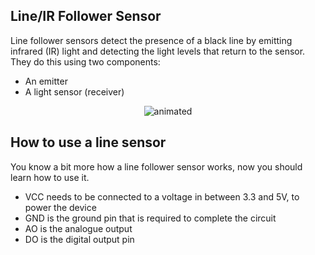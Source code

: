 ## Line/IR Follower Sensor
Line follower sensors detect the presence of a black line by emitting infrared (IR) light and detecting the light levels that return to the sensor. They do this using two components: 
- An emitter
- A light sensor (receiver)
<p align="center">

  
  <img src="https://user-images.githubusercontent.com/112697142/230352474-a23c896c-584f-4dc7-a559-e2915b4881b6.gif" alt="animated" />
  
  
</p>

## How to use a line sensor
You know a bit more how a line follower sensor works, now you should learn how to use it. 

- VCC needs to be connected to a voltage in between 3.3 and 5V, to power the device
- GND is the ground pin that is required to complete the circuit
- AO is the analogue output 
- DO is the digital output pin
